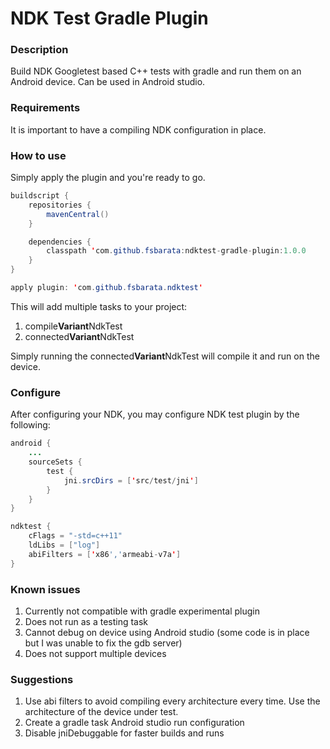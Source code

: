 # NDK Test Gradle Plugin #

### Description ###

Build NDK Googletest based C++ tests with gradle and run them on an Android device. Can be used in Android studio.

### Requirements ###
It is important to have a compiling NDK configuration in place.

### How to use ###
Simply apply the plugin and you're ready to go.

```java
buildscript {
    repositories {
        mavenCentral()
    }

    dependencies {
        classpath 'com.github.fsbarata:ndktest-gradle-plugin:1.0.0
    }
}

apply plugin: 'com.github.fsbarata.ndktest'
```

This will add multiple tasks to your project:

1. compile**Variant**NdkTest
2. connected**Variant**NdkTest

Simply running the connected**Variant**NdkTest will compile it and run on the device.

### Configure ###

After configuring your NDK, you may configure NDK test plugin by the following:

```java
android {
	...
	sourceSets {
		test {
			jni.srcDirs = ['src/test/jni']
		}
	}
}

ndktest {
	cFlags = "-std=c++11"
	ldLibs = ["log"]
	abiFilters = ['x86','armeabi-v7a']
}
```

### Known issues ###
1. Currently not compatible with gradle experimental plugin
2. Does not run as a testing task
3. Cannot debug on device using Android studio (some code is in place but I was unable to fix the gdb server)
4. Does not support multiple devices

### Suggestions ###
1. Use abi filters to avoid compiling every architecture every time. Use the architecture of the device under test.
2. Create a gradle task Android studio run configuration
3. Disable jniDebuggable for faster builds and runs


